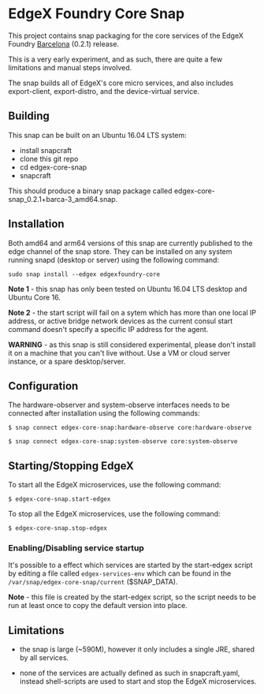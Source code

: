 # EdgeX Foundry Core Snap

This project contains snap packaging for the core services of the EdgeX Foundry
[Barcelona](https://wiki.edgexfoundry.org/display/FA/Barcelona) (0.2.1) release.

This is a very early experiment, and as such, there are quite a few limitations
and manual steps involved.

The snap builds all of EdgeX's core micro services, and also includes export-client,
export-distro, and the device-virtual service.

## Building

This snap can be built on an Ubuntu 16.04 LTS system:

 * install snapcraft
 * clone this git repo
 * cd edgex-core-snap
 * snapcraft

This should produce a binary snap package called edgex-core-snap_0.2.1+barca-3_amd64.snap.

## Installation

Both amd64 and arm64 versions of this snap are currently published to the edge channel of
the snap store. They can be installed on any system running snapd (desktop or server)
using the following command:

`sudo snap install --edgex edgexfoundry-core`

**Note 1** - this snap has only been tested on Ubuntu 16.04 LTS desktop and Ubuntu Core 16.

**Note 2** - the start script will fail on a sytem which has more than one local IP address,
or active bridge network devices as the current consul start command doesn't specify a specific
IP address for the agent.

**WARNING** - as this snap is still considered experimental, please don't install it
on a machine that you can't live without.  Use a VM or cloud server instance, or a spare
desktop/server.

## Configuration

The hardware-observer and system-observe interfaces needs to be connected after installation
using the following commands:

`$ snap connect edgex-core-snap:hardware-observe core:hardware-observe`

`$ snap connect edgex-core-snap:system-observe core:system-observe`

## Starting/Stopping EdgeX

To start all the EdgeX microservices, use the following command:

`$ edgex-core-snap.start-edgex`

To stop all the EdgeX microservices, use the following command:

`$ edgex-core-snap.stop-edgex`

### Enabling/Disabling service startup

It's possible to a effect which services are started by the start-edgex script by editing
a file called `edgex-services-env` which can be found in the `/var/snap/edgex-core-snap/current`
($SNAP_DATA).

**Note** - this file is created by the start-edgex script, so the script needs to be run at
least once to copy the default version into place.

## Limitations

 * the snap is large (~590M), however it only includes a single JRE, shared by all services.

 * none of the services are actually defined as such in snapcraft.yaml, instead shell-scripts are used
   to start and stop the EdgeX microservices.
